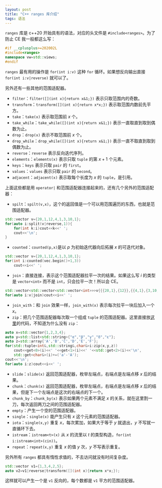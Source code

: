```yaml
---
layout: post
title: "C++ ranges 库介绍"
tags: 语法
---
```


`ranges` 库是 c++20 开始具有的语法，对应的头文件是 `#include<ranges>`。为了防止 CE 我一般都这么写：
```cpp
#if __cplusplus>=202002L
#include<ranges>
namespace vw=std::views;
#endif
```

`ranges` 最有用的操作是 `for(int i:v)` 这种 `for` 循环。如果想反向输出直接 `for(int i:v|reverse)` 就可以了。

另外还有一些其他的范围适配器。
- `filter`：`filter([](int x){return x&1;})` 表示只取范围内的奇数。
- `transform`：`transform([](int x){return x*x;})` 表示取范围内数前先平方。
- `take`：`take(x)` 表示取范围前 $x$ 个。
- `take_while`：`take_while([](int x){return x&1;})` 表示一直取直到取到偶数为止。
- `drop`：`drop(x)` 表示不取范围前 $x$ 个。
- `drop_while`：`drop_while([](int x){return x&1;})` 表示一直不取直到取到偶数为止。
- `reverse`：`reverse` 表示反向迭代序列。
- `elements`：`elements(x)` 表示只取 `tuple` 的第 $x+1$ 个元素。
- `keys`：`keys` 表示只取 `pair` 的 `first`。
- `values`：`values` 表示只取 `pair` 的 `second`。
- `adjacent`：`adjacent(x)` 表示取每个长度为 $x$ 的 `tuple`，是引用。

上面这些都是用 `operator|` 和范围适配器连接起来的，还有几个另外的范围适配器：
- `spilt`：`spilt(v,x)`，这个的返回值是一个可以用范围遍历的东西，也就是范围适配器。
```cpp
std::vector v={20,1,12,4,1,3,10,1};
for(auto i:split(v|reverse,1)){
	for(int k:i)cout<<k<<' ';
	cout<<'\n';
}
```
- `counted`：`counted(p,x)`是以 $p$ 为初始迭代器向后拓展 $x$ 的可迭代对象。
```cpp
std::vector v={20,1,12,4,1,3,10,1};
for(int i:counted(vec.begin()+1,3))
	cout<<i<<' ';

```
- `join`：直接连接，表示这个范围适配器拉平一次的结果。如果这么写 $i$ 的类型是 `vector<int>` 而不是 `int`，只会拉平一次！所以会 CE。
```cpp
std::vector<std::vector<std::vector<int>>>v{{{20,1},{12}},{{4,1},{3,10,1}}};
for(auto i:v|join)cout<<i<<' ';
```
- `join_with`：和 `join` 效果一样，`join_with(x)` 表示每次拉平一块后加入一个 $x$。
- `zip`：把几个范围适配器每次取一个组成 `tuple` 的范围适配器。这里直接放[这里](https://zh.cppreference.com/w/cpp/ranges/zip_view)的代码，不知道为什么没有 `zip`：
```cpp
auto x=std::vector{1,2,3,4};
auto y=std::list<std::string>{"α","β","γ","δ","ε"};
auto z=std::array{'A','B','C','D','E','F'};
for(std::tuple<int&,std::string&,char&>i:zip(x,y,z))
	cout<<get<0>(i)<<' '<<get<1>(i)<<' '<<std::get<2>(i)<<'\n',
	std::get<char&>(i)+=('a'-'A');
cout<<'\n';
for(auto i:z)cout<<i<<' ';
```
- `slide`：`slide(x)` 返回范围适配器，枚举左端点，右端点是左端点移 $x$ 后的结果。
- `chunk`：`chunk(x)` 返回范围适配器，枚举左端点，右端点是左端点移 $x$ 后的结果，但是下一个左端点是这次的右端点的下一个。
- `chunk_by`：`chunk_by(x)` 表示如果两个元素不满足 $x$ 的关系，就在这里割一刀，每次返回两刀之间的范围适配器。
- `empty`：产生一个空的范围适配器。
- `single`：`single(x)` 能产生只有 $x$ 这个元素的范围适配器。
- `iota`：`single(x,y)` 重复 $x$，每次累加，如果大于等于 $y$ 就退出，$y$ 不写就一直循环下去。
- `istream`：`istream<t>(x)` 从 $x$ 的流里以 $t$ 的类型构造，`for(int i:istream<int>(cin))`。
- `repeat`：`repeat(x,y)` 重复 $x$ 的值 $y$ 次，$y$ 不写表示重复。

另外所有 `ranges` 都具有惰性求值的，不去访问就没有时间复杂度。
```cpp
std::vector v1={1,3,4,2,5};
auto v2=v1|reverse|transform([](int x){return x*x;});
```
这样就可以产生一个是 `v1` 反向的，每个数都是 `v1` 平方的范围适配器。